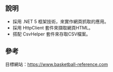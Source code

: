 ## 說明
- 採用 .NET 5 框架技術，來實作網頁抓取的應用。
- 採用 HttpClient 套件來擷取網頁HTML。
- 搭配 CsvHelper 套件來存取CSV檔案。

## 參考
目標網站：https://www.basketball-reference.com